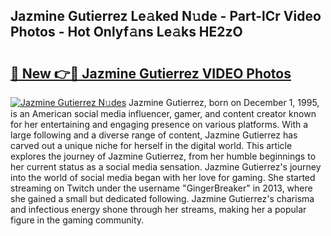 ## Jazmine Gutierrez Le𝚊ked N𝚞de - Part-lCr Video Photos - Hot Onlyf𝚊ns Le𝚊ks HE2zO

# <h2><a href="http://ab48729.deff.icu/?id=Jazmine+Gutierrez">🔗 New 👉🔴 Jazmine Gutierrez VIDEO Photos</a></h2>

[![Jazmine Gutierrez N𝚞des](https://i.imgur.com/rIISA9y.gif)](http://ab48729.deff.icu/?id=Jazmine+Gutierrez)
Jazmine Gutierrez, born on December 1, 1995, is an American social media influencer, gamer, and content creator known for her entertaining and engaging presence on various platforms. With a large following and a diverse range of content, Jazmine Gutierrez has carved out a unique niche for herself in the digital world. This article explores the journey of Jazmine Gutierrez, from her humble beginnings to her current status as a social media sensation. Jazmine Gutierrez's journey into the world of social media began with her love for gaming. She started streaming on Twitch under the username "GingerBreaker" in 2013, where she gained a small but dedicated following. Jazmine Gutierrez's charisma and infectious energy shone through her streams, making her a popular figure in the gaming community.
